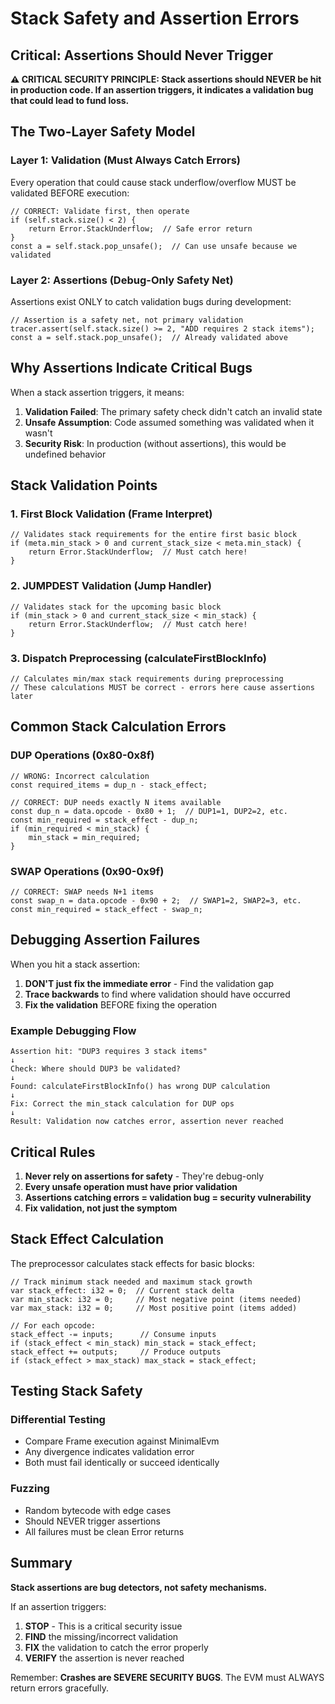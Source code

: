 # Stack Safety and Assertion Errors

## Critical: Assertions Should Never Trigger

**⚠️ CRITICAL SECURITY PRINCIPLE: Stack assertions should NEVER be hit in production code. If an assertion triggers, it indicates a validation bug that could lead to fund loss.**

## The Two-Layer Safety Model

### Layer 1: Validation (Must Always Catch Errors)
Every operation that could cause stack underflow/overflow MUST be validated BEFORE execution:

```zig
// CORRECT: Validate first, then operate
if (self.stack.size() < 2) {
    return Error.StackUnderflow;  // Safe error return
}
const a = self.stack.pop_unsafe();  // Can use unsafe because we validated
```

### Layer 2: Assertions (Debug-Only Safety Net)
Assertions exist ONLY to catch validation bugs during development:

```zig
// Assertion is a safety net, not primary validation
tracer.assert(self.stack.size() >= 2, "ADD requires 2 stack items");
const a = self.stack.pop_unsafe();  // Already validated above
```

## Why Assertions Indicate Critical Bugs

When a stack assertion triggers, it means:
1. **Validation Failed**: The primary safety check didn't catch an invalid state
2. **Unsafe Assumption**: Code assumed something was validated when it wasn't
3. **Security Risk**: In production (without assertions), this would be undefined behavior

## Stack Validation Points

### 1. First Block Validation (Frame Interpret)
```zig
// Validates stack requirements for the entire first basic block
if (meta.min_stack > 0 and current_stack_size < meta.min_stack) {
    return Error.StackUnderflow;  // Must catch here!
}
```

### 2. JUMPDEST Validation (Jump Handler)
```zig
// Validates stack for the upcoming basic block
if (min_stack > 0 and current_stack_size < min_stack) {
    return Error.StackUnderflow;  // Must catch here!
}
```

### 3. Dispatch Preprocessing (calculateFirstBlockInfo)
```zig
// Calculates min/max stack requirements during preprocessing
// These calculations MUST be correct - errors here cause assertions later
```

## Common Stack Calculation Errors

### DUP Operations (0x80-0x8f)
```zig
// WRONG: Incorrect calculation
const required_items = dup_n - stack_effect;

// CORRECT: DUP needs exactly N items available
const dup_n = data.opcode - 0x80 + 1;  // DUP1=1, DUP2=2, etc.
const min_required = stack_effect - dup_n;
if (min_required < min_stack) {
    min_stack = min_required;
}
```

### SWAP Operations (0x90-0x9f)
```zig
// CORRECT: SWAP needs N+1 items
const swap_n = data.opcode - 0x90 + 2;  // SWAP1=2, SWAP2=3, etc.
const min_required = stack_effect - swap_n;
```

## Debugging Assertion Failures

When you hit a stack assertion:

1. **DON'T just fix the immediate error** - Find the validation gap
2. **Trace backwards** to find where validation should have occurred
3. **Fix the validation** BEFORE fixing the operation

### Example Debugging Flow
```
Assertion hit: "DUP3 requires 3 stack items"
↓
Check: Where should DUP3 be validated?
↓
Found: calculateFirstBlockInfo() has wrong DUP calculation
↓
Fix: Correct the min_stack calculation for DUP ops
↓
Result: Validation now catches error, assertion never reached
```

## Critical Rules

1. **Never rely on assertions for safety** - They're debug-only
2. **Every unsafe operation must have prior validation**
3. **Assertions catching errors = validation bug = security vulnerability**
4. **Fix validation, not just the symptom**

## Stack Effect Calculation

The preprocessor calculates stack effects for basic blocks:

```zig
// Track minimum stack needed and maximum stack growth
var stack_effect: i32 = 0;  // Current stack delta
var min_stack: i32 = 0;     // Most negative point (items needed)
var max_stack: i32 = 0;     // Most positive point (items added)

// For each opcode:
stack_effect -= inputs;      // Consume inputs
if (stack_effect < min_stack) min_stack = stack_effect;
stack_effect += outputs;     // Produce outputs
if (stack_effect > max_stack) max_stack = stack_effect;
```

## Testing Stack Safety

### Differential Testing
- Compare Frame execution against MinimalEvm
- Any divergence indicates validation error
- Both must fail identically or succeed identically

### Fuzzing
- Random bytecode with edge cases
- Should NEVER trigger assertions
- All failures must be clean Error returns

## Summary

**Stack assertions are bug detectors, not safety mechanisms.**

If an assertion triggers:
1. **STOP** - This is a critical security issue
2. **FIND** the missing/incorrect validation
3. **FIX** the validation to catch the error properly
4. **VERIFY** the assertion is never reached

Remember: **Crashes are SEVERE SECURITY BUGS**. The EVM must ALWAYS return errors gracefully.